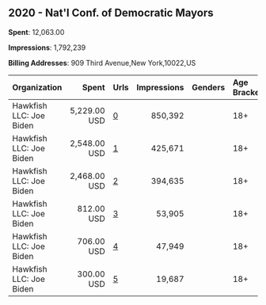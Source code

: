## 2020 - Nat'l Conf. of Democratic Mayors 
**Spent**: 12,063.00

**Impressions**: 1,792,239

**Billing Addresses**: 909 Third Avenue,New York,10022,US

|Organization|Spent|Urls|Impressions|Genders|Age Brackets|Country Codes|
|:---|---:|:---|---:|:---|:---|:---|
|Hawkfish LLC: Joe Biden|5,229.00 USD|[0](https://www.snap.com/political-ads/asset/cd6510d9405561c676a95a2b31e933a06636c1c8d562c9d3ee680ee3951f18ef?mediaType=mp4)|850,392||18+|united states|
|Hawkfish LLC: Joe Biden|2,548.00 USD|[1](https://www.snap.com/political-ads/asset/bb96ed0ab8f583aa179a7b2a46dffe0cb22ee33aceb1766901434003211b1da6?mediaType=mp4)|425,671||18+|united states|
|Hawkfish LLC: Joe Biden|2,468.00 USD|[2](https://www.snap.com/political-ads/asset/8f84006e05c49c2e409e353652aaca9036418282b3b8de5c00cead18c1f27784?mediaType=mp4)|394,635||18+|united states|
|Hawkfish LLC: Joe Biden|812.00 USD|[3](https://www.snap.com/political-ads/asset/cd6510d9405561c676a95a2b31e933a06636c1c8d562c9d3ee680ee3951f18ef?mediaType=mp4)|53,905||18+|united states|
|Hawkfish LLC: Joe Biden|706.00 USD|[4](https://www.snap.com/political-ads/asset/bb96ed0ab8f583aa179a7b2a46dffe0cb22ee33aceb1766901434003211b1da6?mediaType=mp4)|47,949||18+|united states|
|Hawkfish LLC: Joe Biden|300.00 USD|[5](https://www.snap.com/political-ads/asset/8f84006e05c49c2e409e353652aaca9036418282b3b8de5c00cead18c1f27784?mediaType=mp4)|19,687||18+|united states|
